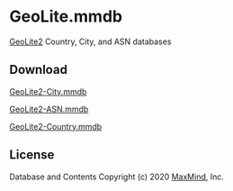 # GeoLite.mmdb

[GeoLite2](https://dev.maxmind.com/geoip/geoip2/geolite2/) Country, City, and ASN databases

## Download

[GeoLite2-City.mmdb](https://github.com/P3TERX/GeoLite.mmdb/raw/download/GeoLite2-City.mmdb)

[GeoLite2-ASN.mmdb](https://github.com/P3TERX/GeoLite.mmdb/raw/download/GeoLite2-ASN.mmdb)

[GeoLite2-Country.mmdb](https://github.com/P3TERX/GeoLite.mmdb/raw/download/GeoLite2-Country.mmdb)

## License

Database and Contents Copyright (c) 2020 [MaxMind](https://www.maxmind.com/), Inc.
